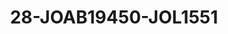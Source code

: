 ---
title: 28-JOAB19450-JOL1551
image: /v1543919832/viterbo/28-JOAB19450-JOL1551.jpg
brand: jolie
layout: vestito
---
